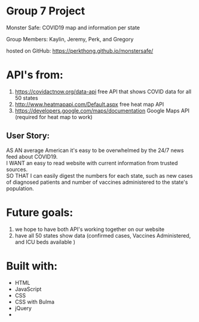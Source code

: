 # Group 7 Project

Monster Safe: COVID19 map and information per state

Group Members: Kaylin, Jeremy, Perk, and Gregory

hosted on GitHub: https://perkthong.github.io/monstersafe/

# API's from:
1) https://covidactnow.org/data-api free API that shows COVID data for all 50 states
2) http://www.heatmapapi.com/Default.aspx free heat map API
3) https://developers.google.com/maps/documentation Google Maps API (required for heat map to work)

## User Story:
AS AN average American it's easy to be overwhelmed by the 24/7 news feed about COVID19. <br>I WANT an easy to read website with current information from trusted sources. <br>
SO THAT I can easily digest the numbers for each state, such as new cases of diagnosed patients and number of vaccines administered to the state's population.


# Future goals:

1) we hope to have both API's working together on our website
2) have all 50 states show data (confirmed cases, Vaccines Administered, and ICU beds available )

# Built with:
* HTML
* JavaScript
* CSS
* CSS with Bulma
* jQuery
* 
